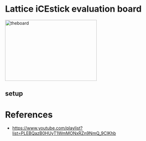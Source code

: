 # Lattice iCEstick evaluation board

<img src="./images/20230502_120320.jpg" width="300" height="200" alt="theboard">

## setup

# References

- https://www.youtube.com/playlist?list=PLEBQazB0HUyT1WmMONxRZn9NmQ_9CIKhb
